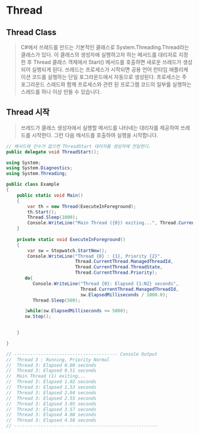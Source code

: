 # Thread

## Thread Class
> C#에서 쓰레드를 만드는 기본적인 클래스로 System.Threading.Thread라는 클래스가 있다. 이 클래스의 생성자에 실행하고자 하는 메서드를 대리자로 지정한 후 Thread 클래스 객체에서 Start() 메서드를 호출하면 새로운 쓰레드가 생성되어 실행되게 된다. 
> 쓰레드는 프로세스가 시작되면 공용 언어 런타임 애플리케이션 코드를 실행하는 단일 포그라운드에서 자동으로 생성된다. 프로세스는 주 포그라운드 스레드와 함께 프로세스와 관련 된 프로그램 코드의 일부를 실행하는 스레드를 하나 이상 만들 수 있습니다. 

## Thread 시작
> 쓰레드가 클래스 생성자에서 실행할 메서드를 나타네는 대리자를 제공하여 쓰레드를 시작한다. 그런 다음 메서드를 호출하여 실행을 시작합니다.
```cs
// 메서드에 인수가 없으면 ThreadStart 대리자를 생성자에 전달한다. 
public delegate void ThreadStart();
```

```cs
using System;
using System.Diagnostics;
using System.Threading;

public class Example
{
    public static void Main()
    {
        var th = new Thread(ExecuteInForeground);
        th.Start();
        Thread.Sleep(1000);
        Console.WriteLine("Main Thread ({0}) exiting...", Thread.CurrentThread.ManagedThreadId);
    }
    
    private static void ExecuteInForeground()
    {
        var sw = Stopwatch.StartNew();
        Console.WriteLine("Thread {0} : {1}, Priority {2}".
                          Thread.CurrentThread.ManagedThreadId,
                          Thread.CurrentThread.ThreadState,
                          Thread.CurrentThread.Priority);
       do{
          Console.WriteLine("Thread {0}: Elapsed {1:N2} seconds",
                            Thread.CurrentThread.ManagedThreadId,
                            sw.ElapsedMilliseconds / 1000.0);
          Thread.Sleep(500);

       }while(sw.ElapsedMilliseconds <= 5000);
       sw.Stop();
    

    }

}

// --------------------------------------- Console Output
//  Thread 3 : Running, Priority Normal
//  Thread 3: Elapsed 0.00 seconds
//  Thread 3: Elapsed 0.51 seconds
//  Main Thread (1) exiting...
//  Thread 3: Elapsed 1.02 seconds
//  Thread 3: Elapsed 1.53 seconds
//  Thread 3: Elapsed 2.04 seconds
//  Thread 3: Elapsed 2.55 seconds
//  Thread 3: Elapsed 3.05 seconds
//  Thread 3: Elapsed 3.57 seconds
//  Thread 3: Elapsed 4.08 seconds
//  Thread 3: Elapsed 4.58 seconds
// ------------------------------------------------------

```




















